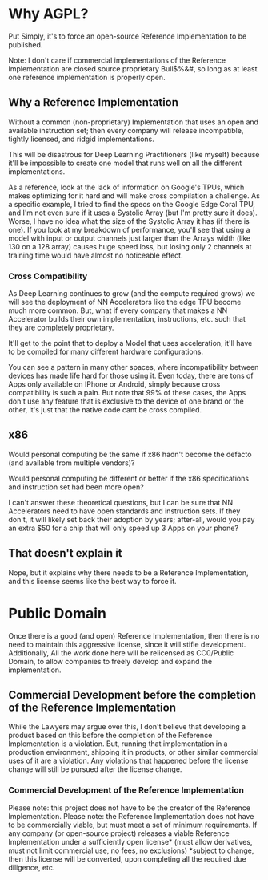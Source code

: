 
# Why AGPL?

Put Simply, it's to force an open-source Reference Implementation to be published.

Note: I don't care if commercial implementations of the Reference Implementation are closed source proprietary Bull$%&#, so long as at least one reference implementation is properly open.


## Why a Reference Implementation

Without a common (non-proprietary) Implementation that uses an open and available instruction set; 
then every company will release incompatible, tightly licensed, and ridgid implementations.

This will be disastrous for Deep Learning Practitioners (like myself) because it'll be impossible to create one model that runs well on all the different implementations.

As a reference, look at the lack of information on Google's TPUs, which makes optimizing for it hard and will make cross compilation a challenge. 
As a specific example, I tried to find the specs on the Google Edge Coral TPU, and I'm not even sure if it uses a Systolic Array (but I'm pretty sure it does).
Worse, I have no idea what the size of the Systolic Array it has (if there is one). 
If you look at my breakdown of performance, you'll see that using a model with input or output channels just larger than the Arrays width (like 130 on a 128 array) causes huge speed loss, but losing only 2 channels at training time would have almost no noticeable effect.


###  Cross Compatibility

As Deep Learning continues to grow (and the compute required grows) we will see the deployment of NN Accelerators like the edge TPU become much more common.
But, what if every company that makes a NN Accelerator builds their own implementation, instructions, etc. such that they are completely proprietary.

It'll get to the point that to deploy a Model that uses acceleration, it'll have to be compiled for many different hardware configurations.

You can see a pattern in many other spaces, where incompatibility between devices has made life hard for those using it.
Even today, there are tons of Apps only available on IPhone or Android, simply because cross compatibility is such a pain.
But note that 99% of these cases, the Apps don't use any feature that is exclusive to the device of one brand or the other, it's just that the native code cant be cross compiled.


## x86

Would personal computing be the same if x86 hadn't become the defacto (and available from multiple vendors)? 

Would personal computing be different or better if the x86 specifications and instruction set had been more open?

I can't answer these theoretical questions, but I can be sure that NN Accelerators need to have open standards and instruction sets.
If they don't, it will likely set back their adoption by years; after-all, would you pay an extra $50 for a chip that will only speed up 3 Apps on your phone?


## That doesn't explain it

Nope, but it explains why there needs to be a Reference Implementation, and this license seems like the best way to force it.


# Public Domain

Once there is a good (and open) Reference Implementation, then there is no need to maintain this aggressive license, since it will stifle development.
Additionally, All the work done here will be relicensed as CC0/Public Domain, to allow companies to freely develop and expand the implementation.


## Commercial Development before the completion of the Reference Implementation

While the Lawyers may argue over this, I don't believe that developing a product based on this before the completion of the Reference Implementation  is a violation.
But, running that implementation in a production environment, shipping it in products, or other similar commercial uses of it are a violation.
Any violations that happened before the license change will still be pursued after the license change. 


### Commercial Development of the Reference Implementation

Please note: this project does not have to be the creator of the Reference Implementation.
Please note: the Reference Implementation does not have to be commercially viable, but must meet a set of minimum requirements.
If any company (or open-source project) releases a viable Reference Implementation under a sufficiently open license* (must allow derivatives, must not limit commercial use, no fees, no exclusions) *subject to change,
then this license will be converted, upon completing all the required due diligence, etc.





